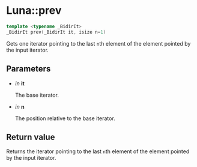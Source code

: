 # Luna::prev

```c++
template <typename _BidirIt>
_BidirIt prev(_BidirIt it, isize n=1)
```

Gets one iterator pointing to the last `n`th element of the element pointed by the input iterator. 



## Parameters
* *in* **it**

    The base iterator. 

* *in* **n**

    The position relative to the base iterator. 

## Return value
Returns the iterator pointing to the last `n`th element of the element pointed by the input iterator. 

